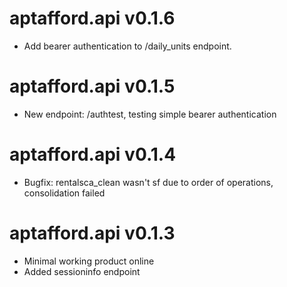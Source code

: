 # aptafford.api v0.1.6

* Add bearer authentication to /daily_units endpoint.

# aptafford.api v0.1.5

* New endpoint: /authtest, testing simple bearer authentication

# aptafford.api v0.1.4

* Bugfix: rentalsca_clean wasn't sf due to order of operations, consolidation failed

# aptafford.api v0.1.3

* Minimal working product online
* Added sessioninfo endpoint
